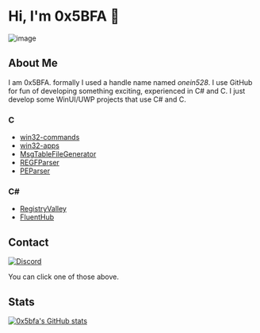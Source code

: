 # Hi, I'm 0x5BFA 👋

![image](https://github.com/0x5bfa/0x5bfa/assets/62196528/ac88c9ea-9c6b-401b-a5aa-05b63456b247)


## About Me

I am 0x5BFA. formally I used a handle name named *onein528*. I use GitHub for fun of developing something exciting, experienced in C# and C. I just develop some WinUI/UWP projects that use C# and C.

### C

- [win32-commands](https://github.com/0x5bfa/win32-commands)
- [win32-apps](https://github.com/0x5bfa/win32-apps)
- [MsgTableFileGenerator](https://github.com/0x5bfa/MsgTableFileGenerator)
- [REGFParser](https://github.com/0x5bfa/REGFParser)
- [PEParser](https://github.com/0x5bfa/PEParser)

### C#

- [RegistryValley](https://github.com/0x5bfa/RegistryValley)
- [FluentHub](https://github.com/FluentHub/FluentHub)


## Contact

[![Discord](https://camo.githubusercontent.com/4d4aaf8201525ce15823a9d09c37ecbd84dfa70300a9b42c247dbe0a00d78388/68747470733a2f2f696d672e736869656c64732e696f2f62616467652f446973636f72642d3538363546323f6c6f676f3d646973636f7264266c6f676f436f6c6f723d7768697465)](https://discordapp.com/users/926892915362521130)

You can click one of those above.

## Stats

[![0x5bfa's GitHub stats](https://github-readme-stats.vercel.app/api?username=0x5bfa&show_icons=true&bg_color=00000000)](https://github.com/0x5bfa)
